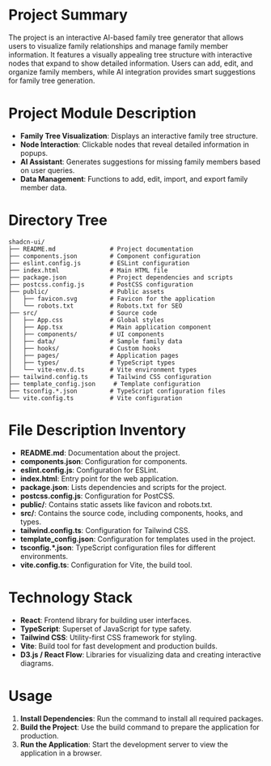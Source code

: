 # Project Summary
The project is an interactive AI-based family tree generator that allows users to visualize family relationships and manage family member information. It features a visually appealing tree structure with interactive nodes that expand to show detailed information. Users can add, edit, and organize family members, while AI integration provides smart suggestions for family tree generation.

# Project Module Description
- **Family Tree Visualization**: Displays an interactive family tree structure.
- **Node Interaction**: Clickable nodes that reveal detailed information in popups.
- **AI Assistant**: Generates suggestions for missing family members based on user queries.
- **Data Management**: Functions to add, edit, import, and export family member data.

# Directory Tree
```
shadcn-ui/
├── README.md               # Project documentation
├── components.json         # Component configuration
├── eslint.config.js        # ESLint configuration
├── index.html              # Main HTML file
├── package.json            # Project dependencies and scripts
├── postcss.config.js       # PostCSS configuration
├── public/                 # Public assets
│   ├── favicon.svg         # Favicon for the application
│   └── robots.txt          # Robots.txt for SEO
├── src/                    # Source code
│   ├── App.css             # Global styles
│   ├── App.tsx             # Main application component
│   ├── components/         # UI components
│   ├── data/               # Sample family data
│   ├── hooks/              # Custom hooks
│   ├── pages/              # Application pages
│   ├── types/              # TypeScript types
│   └── vite-env.d.ts       # Vite environment types
├── tailwind.config.ts      # Tailwind CSS configuration
├── template_config.json     # Template configuration
├── tsconfig.*.json         # TypeScript configuration files
└── vite.config.ts          # Vite configuration
```

# File Description Inventory
- **README.md**: Documentation about the project.
- **components.json**: Configuration for components.
- **eslint.config.js**: Configuration for ESLint.
- **index.html**: Entry point for the web application.
- **package.json**: Lists dependencies and scripts for the project.
- **postcss.config.js**: Configuration for PostCSS.
- **public/**: Contains static assets like favicon and robots.txt.
- **src/**: Contains the source code, including components, hooks, and types.
- **tailwind.config.ts**: Configuration for Tailwind CSS.
- **template_config.json**: Configuration for templates used in the project.
- **tsconfig.*.json**: TypeScript configuration files for different environments.
- **vite.config.ts**: Configuration for Vite, the build tool.

# Technology Stack
- **React**: Frontend library for building user interfaces.
- **TypeScript**: Superset of JavaScript for type safety.
- **Tailwind CSS**: Utility-first CSS framework for styling.
- **Vite**: Build tool for fast development and production builds.
- **D3.js / React Flow**: Libraries for visualizing data and creating interactive diagrams.

# Usage
1. **Install Dependencies**: Run the command to install all required packages.
2. **Build the Project**: Use the build command to prepare the application for production.
3. **Run the Application**: Start the development server to view the application in a browser.
